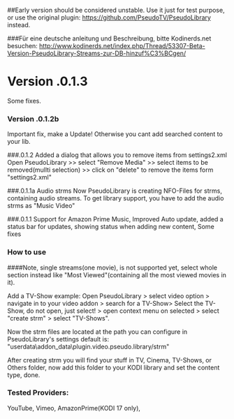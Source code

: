 ##Early version should be considered unstable. Use it just for test purpose, or use the original plugin: https://github.com/PseudoTV/PseudoLibrary instead.

###Für eine deutsche anleitung und Beschreibung, bitte Kodinerds.net besuchen:
http://www.kodinerds.net/index.php/Thread/53307-Beta-Version-PseudoLibrary-Streams-zur-DB-hinzuf%C3%BCgen/

# Version .0.1.3
Some fixes.

### Version .0.1.2b
Important fix, make a Update!
Otherwise you cant add searched content to your lib.

###.0.1.2
Added a dialog that allows you to remove items from settings2.xml
Open PseudoLibrary >> select "Remove Media" >> select items to be removed(mullti selection) >> click on "delete" to remove the items form "settings2.xml"

###.0.1.1a Audio strms
Now PseudoLibrary is creating NFO-Files for strms, containing audio streams.
To get library support, you have to add the audio strms as "Music Video"

###.0.1.1
Support for Amazon Prime Music,
Improved Auto update, 
added a status bar for updates, 
showing status when adding new content, 
Some fixes

### How to use
####Note, single streams(one movie), is not supported yet, select whole section instead like "Most Viewed"(containing all the most viewed movies in it). 

Add a TV-Show example: 
Open PseudoLibrary  > select video option > navigate in to your video addon > search for a TV-Show>
Select the TV-Show, do not open, just select! > open context menu on selected > select "create strm" > select "TV-Shows". 

Now the strm files are located at the path you can configure in PseudoLibrary's settings default is: "userdata\addon_data\plugin.video.pseudo.library/strm" 

After creating strm you will find your stuff in TV, Cinema, TV-Shows, or Others folder, now add this folder to your KODI library and set the content type, done.

### Tested Providers:
YouTube,
Vimeo,
AmazonPrime(KODI 17 only), 

